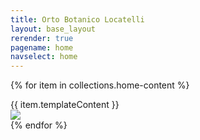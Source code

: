 ```yaml
---
title: Orto Botanico Locatelli
layout: base_layout
rerender: true
pagename: home
navselect: home
---
```

{% for item in collections.home-content %}
<section id="" class="">

<div class="display-row">
<div class="display-column">{{ item.templateContent }}</div>
<div class="display-column"><img src="{{ item.data.image }}"/></div>
</div>

</section>
{% endfor %}